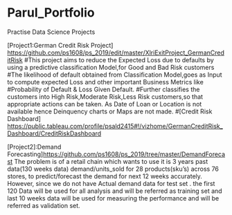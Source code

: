 # Parul_Portfolio
Practise Data Science Projects

[Project1:German Credit Risk Project] https://github.com/ps1608/ps_2019/edit/master/XlriExitProject_GermanCreditRisk
#This project aims to reduce the Expected Loss due to defaults by using a predictive classification Model,for Good and Bad Risk customers
#The likelihood of default obtained from Classification Model,goes as Input to compute expected Loss and other important Business Metrics like
#Probability of Default & Loss Given Default.
#Further classifies the customers into High Risk,Moderate Risk,Less Risk customers,so that appropriate actions can be taken. As Date of Loan or Location is not available hence Deinquency charts or Maps are not made.
#[Credit Risk Dashboard] https://public.tableau.com/profile/psald2415#!/vizhome/GermanCreditRisk_Dashboard/CreditRiskDashboard


[Project2]:Demand Forecasting]https://github.com/ps1608/ps_2019/tree/master/DemandForecast
The problem is of a retail chain which wants to use it is 3 years past data(130 weeks data)
demand/units_sold for 28 products(sku’s) across 76 stores, to predict/forecast the demand for next 
12 weeks accurately. However, since we do not have Actual demand data for test set . the first 120
Data will be used for all analysis and will be referred as training set  and last 10 weeks data will be
used for measuring the performance and will be referred as validation set.
